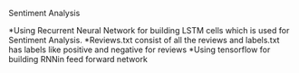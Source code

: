 Sentiment Analysis 

*Using Recurrent Neural Network for building LSTM cells which is used for Sentiment Analysis.
*Reviews.txt consist of all the reviews and labels.txt has labels like positive and negative for reviews
*Using tensorflow for building RNNin feed forward network 